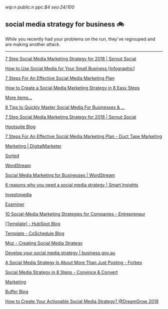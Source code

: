 ###### wip:n public:n ppc:$4 seo:24/100

## social media strategy for business :bike:

While you recently had your problems on the run, they've regrouped and
are making another attack.


----------


[      7 Step Social Media Marketing Strategy for 2018 | Sprout Social ](https://sproutsocial.com/insights/social-media-marketing-strategy/amp/)

[      How to Use Social Media for Your Small Business [Infographic] ](https://www.postplanner.com/blog/use-social-media-for-your-small-business/)

[      7 Steps For An Effective Social Media Marketing Plan ](https://www.ducttapemarketing.com/social-media-marketing-plan/)

[      How to Create a Social Media Marketing Strategy in 8 Easy Steps ](https://blog.hootsuite.com/how-to-create-a-social-media-marketing-plan/)

[More items...](http://blog.bufferapp.com/social-media-for-businesses)

[      8 Tips to Quickly Master Social Media For Businesses & ... ](https://blog.bufferapp.com/social-media-for-businesses)

[7 Step Social Media Marketing Strategy for 2018 | Sprout Social ](http://sproutsocial.com/insights/social-media-marketing-strategy/amp/)

[Hootsuite Blog ](http://blog.hootsuite.com/how-to-create-a-social-media-marketing-plan/amp/)

[7 Steps For An Effective Social Media Marketing Plan - Duct Tape Marketing ](http://www.ducttapemarketing.com/social-media-marketing-plan/amp/)

[Marketing | DigitalMarketer ](http://www.digitalmarketer.com/digital-marketing/social-media-marketing-strategy/)

[Sorted ](http://sociallysorted.com.au/small-business-social-media-strategies/)

[WordStream ](http://www.wordstream.com/blog/ws/2014/01/09/social-media-marketing-strategies)

[Social Media Marketing for Businesses | WordStream ](http://www.wordstream.com/social-media-marketing)

[6 reasons why you need a social media strategy | Smart Insights ](http://www.smartinsights.com/social-media-marketing/social-media-strategy/social-media-strategy-planning-essentials-6-reasons-need-social-media-strategy/amp/)

[Investopedia ](http://www.investopedia.com/university/implementing-small-business-social-media-strategy/)

[Examiner ](http://www.socialmediaexaminer.com/essential-elements-social-media-marketing-strategy/)

[10 Social-Media Marketing Strategies for Companies - Entrepreneur ](http://www.entrepreneur.com/amphtml/293321)

[[Template] - HubSpot Blog ](http://blog.hubspot.com/marketing/digital-strategy-guide)

[Template - CoSchedule Blog ](http://coschedule.com/blog/social-media-marketing-strategy-template/)

[Moz - Creating Social Media Strategy ](http://moz.com/learn/seo/social-media-strategy-video)

[Develop your social media strategy | business.gov.au ](http://www.business.gov.au/planning/marketing-plans/develop-your-social-media-strategy)

[A Social Media Strategy Is About More Than Just Posting - Forbes ](http://www.forbes.com/sites/forbescommunicationscouncil/2018/03/13/a-social-media-strategy-is-about-more-than-just-posting/amp/)

[Social Media Strategy in 8 Steps - Convince & Convert ](http://www.convinceandconvert.com/social-media-strategy/social-media-strategy-in-8-steps/amp/)

[Marketing ](http://www.lyfemarketing.com/blog/effective-social-media-marketing-strategy/)

[Buffer Blog ](http://blog.bufferapp.com/social-media-for-businesses/amp)

[How to Create Your Actionable Social Media Strategy? @DreamGrow 2018 ](http://www.dreamgrow.com/how-to-create-your-social-media-strategy/amp/)

